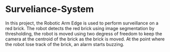 # Surveliance-System
 In this project, the Robotic Arm Edge is used to perform surveillance on a red brick. The robot detects the red brick using image segmentation by thresholding, the robot is moved using two degress of freedom to keep the camera at the centroid of the brick as the brick is moved. At the point where the robot lose track of the brick, an alarm starts buzzing.
